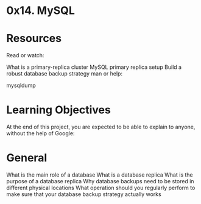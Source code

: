 # 0x14. MySQL

# Resources
Read or watch:

What is a primary-replica cluster
MySQL primary replica setup
Build a robust database backup strategy
man or help:

mysqldump
# Learning Objectives
At the end of this project, you are expected to be able to explain to anyone, without the help of Google:

# General
What is the main role of a database
What is a database replica
What is the purpose of a database replica
Why database backups need to be stored in different physical locations
What operation should you regularly perform to make sure that your database backup strategy actually works
